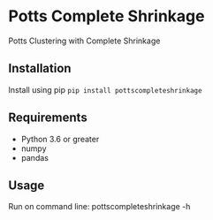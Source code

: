 # Potts Complete Shrinkage
Potts Clustering with Complete Shrinkage

## Installation
Install using pip
```pip install pottscompleteshrinkage```

## Requirements
* Python 3.6 or greater
* numpy
* pandas

## Usage
Run on command line: pottscompleteshrinkage -h